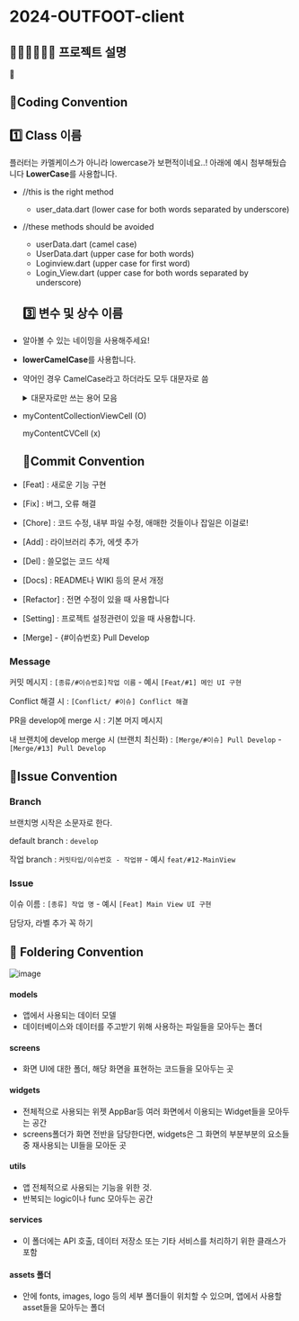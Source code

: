 # 2024-OUTFOOT-client
## 🙆🏻‍♀️🙅🏻‍♂️ 프로젝트 설명 
🌟 

## 📌Coding Convention
## 1️⃣ **Class 이름**
플러터는 카멜케이스가 아니라 lowercase가 보편적이네요..! 아래에 예시 첨부해뒀습니다
**LowerCase**를 사용합니다.

- //this is the right method
  - user_data.dart (lower case for both words separated by underscore)
- //these methods should be avoided
  - userData.dart (camel case)
  - UserData.dart (upper case for both words)
  - Loginview.dart (upper case for first word)
  - Login_View.dart (upper case for both words separated by underscore)
 
  ## 3️⃣ **변수 및 상수 이름**

- 알아볼 수 있는 네이밍을 사용해주세요!
- **lowerCamelCase**를 사용합니다.
- 약어인 경우 CamelCase라고 하더라도 모두 대문자로 씀
  <details>
    <summary>대문자로만 쓰는 용어 모음</summary>
    <div>
    <br>
    - URL<br>
    - ID<br>
    - API<br>
    - 필요시 여기에 추가<br>
    </div>
    </details>
- myContentCollectionViewCell (O)
    
    myContentCVCell (x)

  ## 📌Commit Convention
- [Feat] : 새로운 기능 구현
- [Fix] : 버그, 오류 해결
- [Chore] : 코드 수정, 내부 파일 수정, 애매한 것들이나 잡일은 이걸로!
- [Add] : 라이브러리 추가, 에셋 추가
- [Del] : 쓸모없는 코드 삭제
- [Docs] : README나 WIKI 등의 문서 개정
- [Refactor] : 전면 수정이 있을 때 사용합니다
- [Setting] : 프로젝트 설정관련이 있을 때 사용합니다.
- [Merge] - {#이슈번호} Pull Develop

### Message

커밋 메시지 : `[종류/#이슈번호]작업 이름` - 예시 `[Feat/#1] 메인 UI 구현`

Conflict 해결 시 : `[Conflict/ #이슈] Conflict 해결`

PR을 develop에 merge 시 : 기본 머지 메시지

내 브랜치에 develop merge 시 (브랜치 최신화) : `[Merge/#이슈] Pull Develop` - `[Merge/#13] Pull Develop`
## 📌Issue Convention

### Branch

브랜치명 시작은 소문자로 한다.

default branch : `develop`

작업 branch : `커밋타입/이슈번호 - 작업뷰` - 예시 `feat/#12-MainView`

### Issue

이슈 이름 : `[종류] 작업 명` - 예시 `[Feat] Main View UI 구현`

담당자, 라벨 추가 꼭 하기


## 📂 Foldering Convention
![image](https://github.com/user-attachments/assets/0a1c75c7-a497-4d4c-914e-ff332cfd9ee6)


#### models
  - 앱에서 사용되는 데이터 모델
  - 데이터베이스와 데이터를 주고받기 위해 사용하는 파일들을 모아두는 폴더
#### screens
- 화면 UI에 대한 폴더, 해당 화면을 표현하는 코드들을 모아두는 곳
#### widgets
- 전체적으로 사용되는 위젯 AppBar등 여러 화면에서 이용되는 Widget들을 모아두는 공간
- screens폴더가 화면 전반을 담당한다면, widgets은 그 화면의 부분부분의 요소들 중 재사용되는 UI들을 모아둔 곳
#### utils
- 앱 전체적으로 사용되는 기능을 위한 것.
- 반복되는 logic이나 func 모아두는 공간
#### services
 - 이 폴더에는 API 호출, 데이터 저장소 또는 기타 서비스를 처리하기 위한 클래스가 포함
#### assets 폴더
- 안에 fonts, images, logo 등의 세부 폴더들이 위치할 수 있으며, 앱에서 사용할 asset들을 모아두는 폴더


